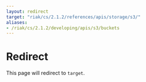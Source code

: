 ```yaml
---
layout: redirect
target: "riak/cs/2.1.2/references/apis/storage/s3/"
aliases:
- /riak/cs/2.1.2/developing/apis/s3/buckets
---
```


# Redirect

This page will redirect to `target`.
